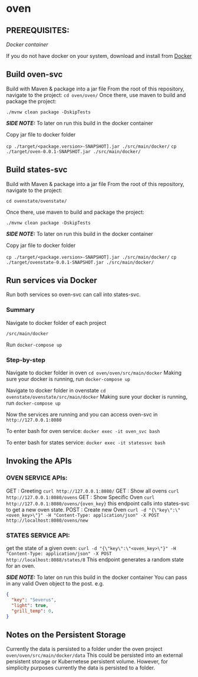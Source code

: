# oven
## PREREQUISITES:

*Docker container*

If you do not have docker on your system, download and install from [Docker](https://docs.docker.com/get-docker/)

## Build oven-svc
Build with Maven & package into a jar file
From the root of this repository, navigate to the project:
`cd oven/oven/`
Once there, use maven to build and package the project:

`./mvnw clean package -DskipTests`

 **_SIDE NOTE:_** To later on run this build in the docker container
 
Copy jar file to docker folder

`cp ./target/<package.version>-SNAPSHOT].jar ./src/main/docker/`
`cp ./target/oven-0.0.1-SNAPSHOT.jar ./src/main/docker/`

## Build states-svc
Build with Maven & package into a jar file
From the root of this repository, navigate to the project:

`cd ovenstate/ovenstate/`

Once there, use maven to build and package the project:

`./mvnw clean package -DskipTests`

 **_SIDE NOTE:_** To later on run this build in the docker container
 
Copy jar file to docker folder

`cp ./target/<package.version>-SNAPSHOT].jar ./src/main/docker/`
`cp ./target/ovenstate-0.0.1-SNAPSHOT.jar ./src/main/docker/`

## Run services via Docker
Run both services so oven-svc can call into states-svc.
### Summary
Navigate to docker folder of each project

`/src/main/docker`

Run `docker-compose up`
### Step-by-step
Navigate to docker folder in oven
`cd oven/oven/src/main/docker`
Making sure your docker is running, run
`docker-compose up`

Navigate to docker folder in ovenstate
`cd ovenstate/ovenstate/src/main/docker`
Making sure your docker is running, run
`docker-compose up`

Now the services are running and you can access oven-svc in `http://127.0.0.1:8080`

To enter bash for oven service:
 `docker exec -it oven_svc bash`
 
 To enter bash for states service:
`docker exec -it statessvc bash`

## Invoking the APIs 

### OVEN SERVICE APIs: 
 GET : Greeting
 `curl http://127.0.0.1:8080/`
 GET : Show all ovens
 `curl http://127.0.0.1:8080/ovens`
 GET : Show Specific Oven
 `curl http://127.0.0.1:8080/ovens/{oven_key}`
 this endpoint calls into states-svc to get a new oven state.
 POST : Create new Oven
 `curl -d "{\"key\":\"<oven_key>\"}" -H "Content-Type: application/json" -X POST http://localhost:8080/ovens/new`
 
### STATES SERVICE API:
 get the state of a given oven:
 `curl -d "{\"key\":\"<oven_key>\"}" -H "Content-Type: application/json" -X POST http://localhost:8088/states/8`
 This endpoint generates a random state for an oven.
 
 **_SIDE NOTE:_** To later on run this build in the docker container
 You can pass in any valid Oven object to the post. e.g.
 ```json
 {
   "key": "Severus",
   "light": true,
   "grill_temp": 0,
 }
 ```

## Notes on the Persistent Storage
Currently the data is persisted to a folder under the oven project
`oven/oven/src/main/docker/data`
This could be persisted into an external persistent storage or Kubernetese persistent volume.
However, for simplicity purposes currently the data is persisted to a folder. 